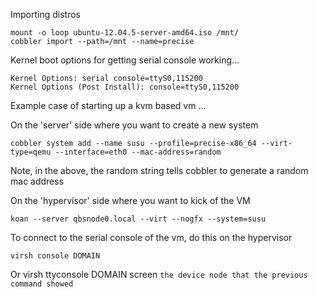 Importing distros

    mount -o loop ubuntu-12.04.5-server-amd64.iso /mnt/
    cobbler import --path=/mnt --name=precise

Kernel boot options for getting serial console working...

    Kernel Options: serial console=ttyS0,115200
    Kernel Options (Post Install): console=ttyS0,115200

Example case of starting up a kvm based vm ...

On the 'server' side where you want to create a new system

    cobbler system add --name susu --profile=precise-x86_64 --virt-type=qemu --interface=eth0 --mac-address=random

Note, in the above, the random string tells cobbler to generate a random mac address

On the 'hypervisor' side where you want to kick of the VM
    
    koan --server qbsnode0.local --virt --nogfx --system=susu

To connect to the serial console of the vm, do this on the hypervisor

    virsh console DOMAIN

Or
    virsh ttyconsole DOMAIN
    screen `the device node that the previous command showed`
